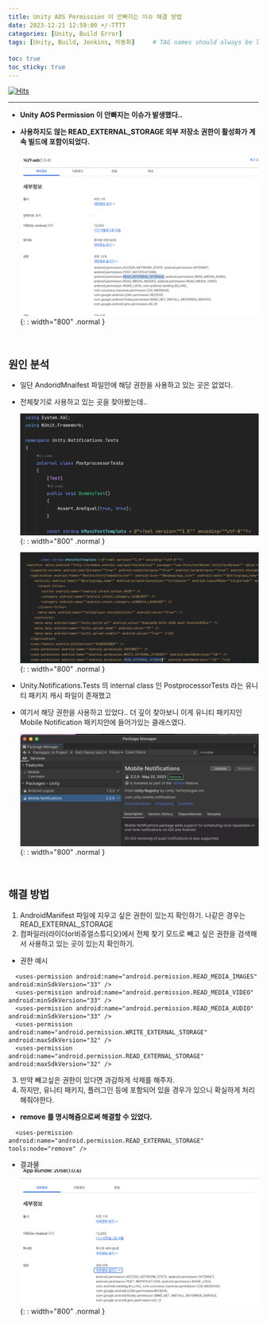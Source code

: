 ```yaml
---
title: Unity AOS Permission 이 안빠지는 이슈 해결 방법
date: 2023-12-21 12:59:00 +/-TTTT
categories: [Unity, Build Error]
tags: [Unity, Build, Jenkins, 자동화]     # TAG names should always be lowercase

toc: true
toc_sticky: true
---
```


[![Hits](https://hits.seeyoufarm.com/api/count/incr/badge.svg?url=https%3A%2F%2Fepheria.github.io&count_bg=%2379C83D&title_bg=%23555555&icon=&icon_color=%23E7E7E7&title=views&edge_flat=false)](https://hits.seeyoufarm.com)

---

- **Unity AOS Permission 이 안빠지는 이슈가 발생했다..**
- **사용하지도 않는 READ_EXTERNAL_STORAGE 외부 저장소 권한이 활성화가 계속 빌드에 포함이되었다.**

   ![Desktop View](/assets/img/post/unity/unityaosperm01.png){: : width="800" .normal }

<br>

## **원인 분석**

- 일단 AndoridMnaifest 파일안에 해당 권한을 사용하고 있는 곳은 없었다.
- 전체찾기로 사용하고 있는 곳을 찾아봤는데..

   ![Desktop View](/assets/img/post/unity/unityaosperm04.png){: : width="800" .normal }

   ![Desktop View](/assets/img/post/unity/unityaosperm03.png){: : width="800" .normal }

- Unity.Notifications.Tests 의 internal class 인 PostprocessorTests 라는 유니티 패키지 캐시 파일이 존재했고
- 여기서 해당 권한을 사용하고 있었다.. 더 깊이 찾아보니 이게 유니티 패키지인 Mobile Notification 패키지안에 들어가있는 클래스였다.

   ![Desktop View](/assets/img/post/unity/unityaosperm05.png){: : width="800" .normal }

<br>

## **해결 방법**

1. AndroidManifest 파일에 지우고 싶은 권한이 있는지 확인하기. 나같은 경우는 READ_EXTERNAL_STORAGE
2. 컴파일러(라이더or비쥬얼스튜디오)에서 전체 찾기 모드로 빼고 싶은 권한을 검색해서 사용하고 있는 곳이 있는지 확인하기.

- 권한 예시
```
  <uses-permission android:name="android.permission.READ_MEDIA_IMAGES" android:minSdkVersion="33" />
  <uses-permission android:name="android.permission.READ_MEDIA_VIDEO" android:minSdkVersion="33" />
  <uses-permission android:name="android.permission.READ_MEDIA_AUDIO" android:minSdkVersion="33" />
  <uses-permission android:name="android.permission.WRITE_EXTERNAL_STORAGE" android:maxSdkVersion="32" />
  <uses-permission android:name="android.permission.READ_EXTERNAL_STORAGE" android:maxSdkVersion="32" />
```

3. 만약 빼고싶은 권한이 있다면 과감하게 삭제를 해주자.
4. 하지만, 유니티 패키지, 플러그인 등에 포함되어 있을 경우가 있으니 확실하게 처리해줘야한다.

- **remove 를 명시해줌으로써 해결할 수 있었다.**
```
  <uses-permission android:name="android.permission.READ_EXTERNAL_STORAGE" tools:node="remove" />
```

- 결과물
   ![Desktop View](/assets/img/post/unity/unityaosperm02.png){: : width="800" .normal }